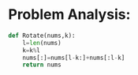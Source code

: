 Problem Analysis:
================


```python
def Rotate(nums,k):
    l=len(nums)
    k=k%l
    nums[:]=nums[l-k:]+nums[:l-k]
    return nums
```
